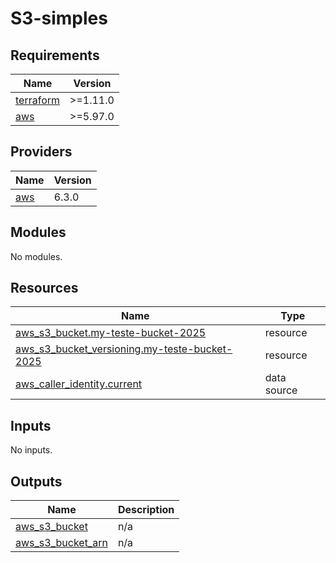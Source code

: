 # S3-simples
<!-- BEGIN_TF_DOCS -->
## Requirements

| Name | Version |
|------|---------|
| <a name="requirement_terraform"></a> [terraform](#requirement\_terraform) | >=1.11.0 |
| <a name="requirement_aws"></a> [aws](#requirement\_aws) | >=5.97.0 |

## Providers

| Name | Version |
|------|---------|
| <a name="provider_aws"></a> [aws](#provider\_aws) | 6.3.0 |

## Modules

No modules.

## Resources

| Name | Type |
|------|------|
| [aws_s3_bucket.my-teste-bucket-2025](https://registry.terraform.io/providers/hashicorp/aws/latest/docs/resources/s3_bucket) | resource |
| [aws_s3_bucket_versioning.my-teste-bucket-2025](https://registry.terraform.io/providers/hashicorp/aws/latest/docs/resources/s3_bucket_versioning) | resource |
| [aws_caller_identity.current](https://registry.terraform.io/providers/hashicorp/aws/latest/docs/data-sources/caller_identity) | data source |

## Inputs

No inputs.

## Outputs

| Name | Description |
|------|-------------|
| <a name="output_aws_s3_bucket"></a> [aws\_s3\_bucket](#output\_aws\_s3\_bucket) | n/a |
| <a name="output_aws_s3_bucket_arn"></a> [aws\_s3\_bucket\_arn](#output\_aws\_s3\_bucket\_arn) | n/a |
<!-- END_TF_DOCS -->